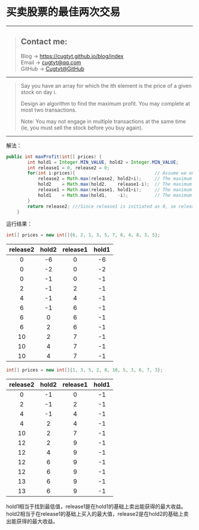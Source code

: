 # 买卖股票的最佳两次交易

---
> ## Contact me:
> Blog -> <https://cugtyt.github.io/blog/index>  
> Email -> <cugtyt@qq.com>  
> GitHub -> [Cugtyt@GitHub](https://github.com/Cugtyt)

---

> Say you have an array for which the ith element is the price of a given stock on day i.
>
> Design an algorithm to find the maximum profit. You may complete at most two transactions.
> 
> Note:
> You may not engage in multiple transactions at the same time (ie, you must sell the stock before you buy again).

---

解法：

``` java
public int maxProfit(int[] prices) {
        int hold1 = Integer.MIN_VALUE, hold2 = Integer.MIN_VALUE;
        int release1 = 0, release2 = 0;
        for(int i:prices){                              // Assume we only have 0 money at first
            release2 = Math.max(release2, hold2+i);     // The maximum if we've just sold 2nd stock so far.
            hold2    = Math.max(hold2,    release1-i);  // The maximum if we've just buy  2nd stock so far.
            release1 = Math.max(release1, hold1+i);     // The maximum if we've just sold 1nd stock so far.
            hold1    = Math.max(hold1,    -i);          // The maximum if we've just buy  1st stock so far. 
        }
        return release2; ///Since release1 is initiated as 0, so release2 will always higher than release1.
    }
```

运行结果：

``` java
int[] prices = new int[]{6, 2, 1, 3, 5, 7, 6, 4, 8, 3, 5};
```

release2 | hold2 | release1 | hold1
:-: | :-: | :-: | :-:
0 | -6 | 0 | -6
0 | -2 | 0 | -2
0 | -1 | 0 | -1
2 | -1 | 2 | -1 
4 | -1 | 4 | -1
6 | -1 | 6 | -1
6 | 0 | 6 | -1
6 | 2 | 6 | -1
10 | 2 | 7 | -1
10 | 4 | 7 | -1
10 | 4 | 7 | -1

``` java
int[] prices = new int[]{1, 3, 5, 2, 8, 10, 5, 3, 6, 7, 3};
```

release2 | hold2 | release1 | hold1
:-: | :-: | :-: | :-:
0 | -1 | 0 | -1
2 | -1 | 2 | -1
4 | -1 | 4 | -1
4 | 2 | 4 | -1 
10 | 2 | 7 | -1
12 | 2 | 9 | -1
12 | 4 | 9 | -1
12 | 6 | 9 | -1
12 | 6 | 9 | -1
13 | 6 | 9 | -1
13 | 6 | 9 | -1

hold1相当于找到最低值，release1是在hold1的基础上卖出能获得的最大收益。hold2相当于在release1的基础上买入的最大值，release2是在hold2的基础上卖出能获得的最大收益。